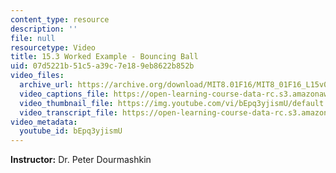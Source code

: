 ```yaml
---
content_type: resource
description: ''
file: null
resourcetype: Video
title: 15.3 Worked Example - Bouncing Ball
uid: 07d5221b-51c5-a39c-7e18-9eb8622b852b
video_files:
  archive_url: https://archive.org/download/MIT8.01F16/MIT8_01F16_L15v03_360p.mp4
  video_captions_file: https://open-learning-course-data-rc.s3.amazonaws.com/8-01sc-classical-mechanics-fall-2016/5291c881115e5242a77c3204d176b212_bEpq3yjismU.vtt
  video_thumbnail_file: https://img.youtube.com/vi/bEpq3yjismU/default.jpg
  video_transcript_file: https://open-learning-course-data-rc.s3.amazonaws.com/8-01sc-classical-mechanics-fall-2016/941331d915f4260c294a2c92ef518ab0_bEpq3yjismU.pdf
video_metadata:
  youtube_id: bEpq3yjismU
---
```


**Instructor:** Dr. Peter Dourmashkin
